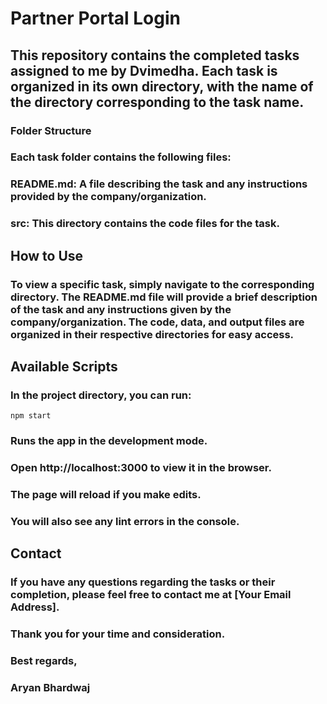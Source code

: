 # Partner Portal Login
## This repository contains the completed tasks assigned to me by Dvimedha. Each task is organized in its own directory, with the name of the directory corresponding to the task name.

### Folder Structure
### Each task folder contains the following files:

### README.md: A file describing the task and any instructions provided by the company/organization.
### src: This directory contains the code files for the task.

## How to Use
### To view a specific task, simply navigate to the corresponding directory. The README.md file will provide a brief description of the task and any instructions given by the company/organization. The code, data, and output files are organized in their respective directories for easy access.

## Available Scripts
### In the project directory, you can run:

<code>npm start</code>
### Runs the app in the development mode.
### Open http://localhost:3000 to view it in the browser.

### The page will reload if you make edits.
### You will also see any lint errors in the console.

## Contact
### If you have any questions regarding the tasks or their completion, please feel free to contact me at [Your Email Address].

### Thank you for your time and consideration.

### Best regards,

### Aryan Bhardwaj
